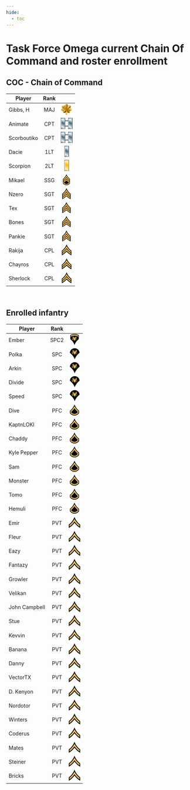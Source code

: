 ```yaml
---
hide:
  - toc
---
```

# Task Force Omega current Chain Of Command and roster enrollment

## COC - Chain of Command
 
| Player           |Rank       |                                        | 
| -                |:-:        | :-:                                    |
| Gibbs, H    | MAJ  | ![](assets/images/Ranks/small/MAJ.png) | Active   |
| Animate     | CPT  | ![](assets/images/Ranks/small/CPT.png) | Active   |
| Scorboutiko | CPT  | ![](assets/images/Ranks/small/CPT.png) | Active   |
| Dacie       | 1LT  | ![](assets/images/Ranks/small/1LT.png) | Active   |
| Scorpion    | 2LT  | ![](assets/images/Ranks/small/2LT.png) | Active   |
| Mikael      | SSG  | ![](assets/images/Ranks/small/SSGBlack.png) | Active   |
| Nzero       | SGT  | ![](assets/images/Ranks/small/SGTBlack.png) | Active   |
| Tex         | SGT  | ![](assets/images/Ranks/small/SGTBlack.png) | Active   |
| Bones       | SGT  | ![](assets/images/Ranks/small/SGTBlack.png) | Active   |
| Pankie      | SGT  | ![](assets/images/Ranks/small/SGTBlack.png) | LOA |
| Rakija      | CPL  | ![](assets/images/Ranks/small/CPLBlack.png) | Active   |
| Chayros     | CPL  | ![](assets/images/Ranks/small/CPLBlack.png) | Active   |
| Sherlock    | CPL  | ![](assets/images/Ranks/small/CPLBlack.png) | Active   |


<br>


## Enrolled infantry

| Player             | Rank      |                                              | 
| -                  |:-:        | :-:                                          | 
| Ember         | SPC2 | ![](assets/images/Ranks/small/SPC2Black.png) | Active   |
| Polka         | SPC  | ![](assets/images/Ranks/small/SPC1Black.png) | Active   |
| Arkin         | SPC  | ![](assets/images/Ranks/small/SPC1Black.png) | Active   |
| Divide        | SPC  | ![](assets/images/Ranks/small/SPC1Black.png) | Active   |
| Speed         | SPC  | ![](assets/images/Ranks/small/SPC1Black.png) | Active   |
| Dive          | PFC  | ![](assets/images/Ranks/small/PFCBlack.png) | Active   |
| KaptnLOKI     | PFC  | ![](assets/images/Ranks/small/PFCBlack.png) | Active   |
| Chaddy        | PFC  | ![](assets/images/Ranks/small/PFCBlack.png) | Active   |
| Kyle Pepper   | PFC  | ![](assets/images/Ranks/small/PFCBlack.png) | Active   |
| Sam           | PFC  | ![](assets/images/Ranks/small/PFCBlack.png) | Active   |
| Monster       | PFC  | ![](assets/images/Ranks/small/PFCBlack.png) | Inactive |
| Tomo          | PFC  | ![](assets/images/Ranks/small/PFCBlack.png) | Inactive |
| Hemuli        | PFC  | ![](assets/images/Ranks/small/PFCBlack.png) | Active   |
| Emir          | PVT  | ![](assets/images/Ranks/small/PVTBlack.png) | Active   |
| Fleur         | PVT  | ![](assets/images/Ranks/small/PVTBlack.png) | Active   |
| Eazy          | PVT  | ![](assets/images/Ranks/small/PVTBlack.png) | Inactive |
| Fantazy       | PVT  | ![](assets/images/Ranks/small/PVTBlack.png) | LoA      |
| Growler       | PVT  | ![](assets/images/Ranks/small/PVTBlack.png) | Inactive |
| Velikan       | PVT  | ![](assets/images/Ranks/small/PVTBlack.png) | Inactive |
| John Campbell | PVT  | ![](assets/images/Ranks/small/PVTBlack.png) | Active   |
| Stue          | PVT  | ![](assets/images/Ranks/small/PVTBlack.png) | LoA      |
| Kevvin        | PVT  | ![](assets/images/Ranks/small/PVTBlack.png) | Active   |
| Banana        | PVT  | ![](assets/images/Ranks/small/PVTBlack.png) | Active   |
| Danny         | PVT  | ![](assets/images/Ranks/small/PVTBlack.png) | Active   |
| VectorTX      | PVT  | ![](assets/images/Ranks/small/PVTBlack.png) | Active   |
| D. Kenyon     | PVT  | ![](assets/images/Ranks/small/PVTBlack.png) | Active   |
| Nordotor      | PVT  | ![](assets/images/Ranks/small/PVTBlack.png) | Active   |
| Winters       | PVT  | ![](assets/images/Ranks/small/PVTBlack.png) | Active   |
| Coderus       | PVT  | ![](assets/images/Ranks/small/PVTBlack.png) | Active   |
| Mates         | PVT  | ![](assets/images/Ranks/small/PVTBlack.png) | Active   |
| Steiner       | PVT  | ![](assets/images/Ranks/small/PVTBlack.png) | Active   |
| Bricks         | PVT  | ![](assets/images/Ranks/small/PVTBlack.png) | Active   |

